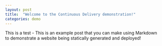 ```yaml
---
layout: post
title:  "Welcome to the Continuous Delivery demonstration!"
categories: demo
---
```

This is a test - This is an example post that you can make using Markdown to demonstrate a website being statically generated and deployed!
